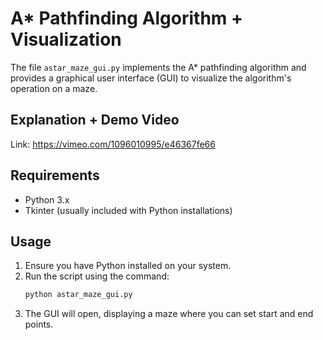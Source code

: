 # A* Pathfinding Algorithm + Visualization

The file `astar_maze_gui.py` implements the A* pathfinding algorithm and provides a graphical user interface (GUI) to visualize the algorithm's operation on a maze.

## Explanation + Demo Video

Link: https://vimeo.com/1096010995/e46367fe66

## Requirements
- Python 3.x
- Tkinter (usually included with Python installations)

## Usage
1. Ensure you have Python installed on your system.
2. Run the script using the command:
   ```bash
   python astar_maze_gui.py
   ```
3. The GUI will open, displaying a maze where you can set start and end points.

